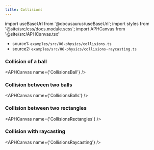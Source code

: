 ```yaml
---
title: Collisions
---
```


import useBaseUrl from '@docusaurus/useBaseUrl';
import styles from '@site/src/css/docs.module.scss';
import APHCanvas from '@site/src/APHCanvas.tsx'

- source1: `examples/src/06-physics/collisions.ts`
- source2: `examples/src/06-physics/collisions-raycasting.ts`


### Collision of a ball

<APHCanvas name={'CollisionsBall'} />

### Collision between two balls

<APHCanvas name={'CollisionsBalls'} />

### Collision between two rectangles

<APHCanvas name={'CollisionsRectangles'} />

### Collision with raycasting

<APHCanvas name={'CollisionsRaycasting'} />
